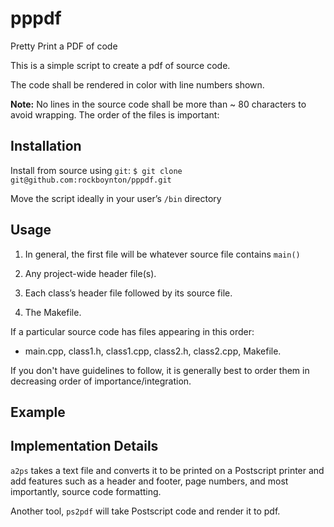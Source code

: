 # pppdf

Pretty Print a PDF of code

This is a simple script to create a pdf of source code.

The code shall be rendered in color with line numbers shown.

**Note:** No lines in the source code shall be more than ~ 80 characters to
avoid wrapping. The order of the files is important:

## Installation

Install from source using `git`:
`$ git clone git@github.com:rockboynton/pppdf.git`

Move the script ideally in your user’s `/bin` directory

## Usage

1. In general, the first file will be whatever source file contains
`main()`

2. Any project-wide header file(s).

3. Each class’s header file followed by its source
file.

4. The Makefile.

If a particular source code has files appearing in this order:

* main.cpp, class1.h, class1.cpp, class2.h, class2.cpp, Makefile.

If you don't have guidelines to follow, it is generally best to order them in
decreasing order of importance/integration.

## Example 

## Implementation Details

`a2ps` takes a text file and converts it to be printed on a Postscript printer and add features such as a
header and footer, page numbers, and most importantly, source code formatting.

Another tool, `ps2pdf` will take Postscript code and render it to pdf.
